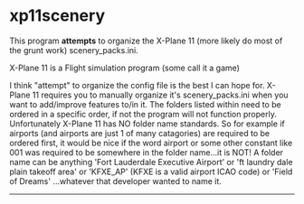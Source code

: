 # xp11scenery

This program **attempts** to organize the X-Plane 11 (more likely do most of the grunt work) scenery_packs.ini.

X-Plane 11 is a Flight simulation program (some call it a game)

I think "attempt" to organize the config file is the best I can hope for.
X-Plane 11 requires you to manually organize it's scenery_packs.ini when
you want to add/improve features to/in it.
The folders listed within need to be ordered in a specific order, if not
the program will not function properly.
Unfortunately X-Plane 11 has NO folder name standards.
So for example if airports (and airports are just 1 of many catagories) 
are required to be ordered first, it would be nice if the word airport or 
some other constant like 001 was required to be somewhere in the 
folder name...it is NOT! A folder name can be anything 
'Fort Lauderdale Executive Airport' or 'ft laundry dale plain takeoff area' or 
'KFXE_AP' (KFXE is a valid airport ICAO code) or 'Field of Dreams'
...whatever that developer wanted to name it.
****